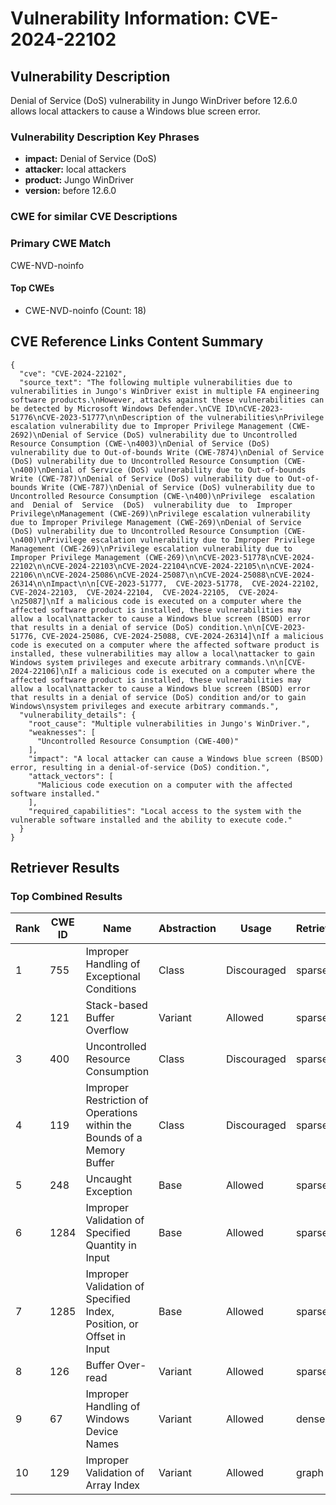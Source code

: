 # Vulnerability Information: CVE-2024-22102

## Vulnerability Description
Denial of Service (DoS) vulnerability in Jungo WinDriver before 12.6.0 allows local attackers to cause a Windows blue screen error.

### Vulnerability Description Key Phrases
- **impact:** Denial of Service (DoS)
- **attacker:** local attackers
- **product:** Jungo WinDriver
- **version:** before 12.6.0

### CWE for similar CVE Descriptions
### Primary CWE Match
CWE-NVD-noinfo

#### Top CWEs
- CWE-NVD-noinfo (Count: 18)

## CVE Reference Links Content Summary
```
{
  "cve": "CVE-2024-22102",
  "source_text": "The following multiple vulnerabilities due to vulnerabilities in Jungo's WinDriver exist in multiple FA engineering software products.\nHowever, attacks against these vulnerabilities can be detected by Microsoft Windows Defender.\nCVE ID\nCVE-2023-51776\nCVE-2023-51777\n\nDescription of the vulnerabilities\nPrivilege escalation vulnerability due to Improper Privilege Management (CWE-2692)\nDenial of Service (DoS) vulnerability due to Uncontrolled Resource Consumption (CWE-\n4003)\nDenial of Service (DoS) vulnerability due to Out-of-bounds Write (CWE-7874)\nDenial of Service (DoS) vulnerability due to Uncontrolled Resource Consumption (CWE-\n400)\nDenial of Service (DoS) vulnerability due to Out-of-bounds Write (CWE-787)\nDenial of Service (DoS) vulnerability due to Out-of-bounds Write (CWE-787)\nDenial of Service (DoS) vulnerability due to Uncontrolled Resource Consumption (CWE-\n400)\nPrivilege  escalation  and  Denial of  Service  (DoS)  vulnerability due  to  Improper  Privilege\nManagement (CWE-269)\nPrivilege escalation vulnerability due to Improper Privilege Management (CWE-269)\nDenial of Service (DoS) vulnerability due to Uncontrolled Resource Consumption (CWE-\n400)\nPrivilege escalation vulnerability due to Improper Privilege Management (CWE-269)\nPrivilege escalation vulnerability due to Improper Privilege Management (CWE-269)\n\nCVE-2023-51778\nCVE-2024-22102\n\nCVE-2024-22103\nCVE-2024-22104\nCVE-2024-22105\n\nCVE-2024-22106\n\nCVE-2024-25086\nCVE-2024-25087\n\nCVE-2024-25088\nCVE-2024-26314\n\nImpact\n\n[CVE-2023-51777,  CVE-2023-51778,  CVE-2024-22102,  CVE-2024-22103,  CVE-2024-22104,  CVE-2024-22105,  CVE-2024-\n25087]\nIf a malicious code is executed on a computer where the affected software product is installed, these vulnerabilities may allow a local\nattacker to cause a Windows blue screen (BSOD) error that results in a denial of service (DoS) condition.\n\n[CVE-2023-51776, CVE-2024-25086, CVE-2024-25088, CVE-2024-26314]\nIf a malicious code is executed on a computer where the affected software product is installed, these vulnerabilities may allow a local\nattacker to gain Windows system privileges and execute arbitrary commands.\n\n[CVE-2024-22106]\nIf a malicious code is executed on a computer where the affected software product is installed, these vulnerabilities may allow a local\nattacker to cause a Windows blue screen (BSOD) error that results in a denial of service (DoS) condition and/or to gain Windows\nsystem privileges and execute arbitrary commands.",
  "vulnerability_details": {
    "root_cause": "Multiple vulnerabilities in Jungo's WinDriver.",
    "weaknesses": [
      "Uncontrolled Resource Consumption (CWE-400)"
    ],
    "impact": "A local attacker can cause a Windows blue screen (BSOD) error, resulting in a denial-of-service (DoS) condition.",
    "attack_vectors": [
      "Malicious code execution on a computer with the affected software installed."
    ],
    "required_capabilities": "Local access to the system with the vulnerable software installed and the ability to execute code."
  }
}
```

## Retriever Results

### Top Combined Results

| Rank | CWE ID | Name | Abstraction | Usage  | Retrievers | Individual Scores |
|------|--------|------|-------------|-------|------------|-------------------|
| 1 | 755 | Improper Handling of Exceptional Conditions | Class | Discouraged | sparse | 0.036 |
| 2 | 121 | Stack-based Buffer Overflow | Variant | Allowed | sparse | 0.035 |
| 3 | 400 | Uncontrolled Resource Consumption | Class | Discouraged | sparse | 0.035 |
| 4 | 119 | Improper Restriction of Operations within the Bounds of a Memory Buffer | Class | Discouraged | sparse | 0.034 |
| 5 | 248 | Uncaught Exception | Base | Allowed | sparse | 0.034 |
| 6 | 1284 | Improper Validation of Specified Quantity in Input | Base | Allowed | sparse | 0.034 |
| 7 | 1285 | Improper Validation of Specified Index, Position, or Offset in Input | Base | Allowed | sparse | 0.034 |
| 8 | 126 | Buffer Over-read | Variant | Allowed | sparse | 0.034 |
| 9 | 67 | Improper Handling of Windows Device Names | Variant | Allowed | dense | 0.513 |
| 10 | 129 | Improper Validation of Array Index | Variant | Allowed | graph | 0.003 |

